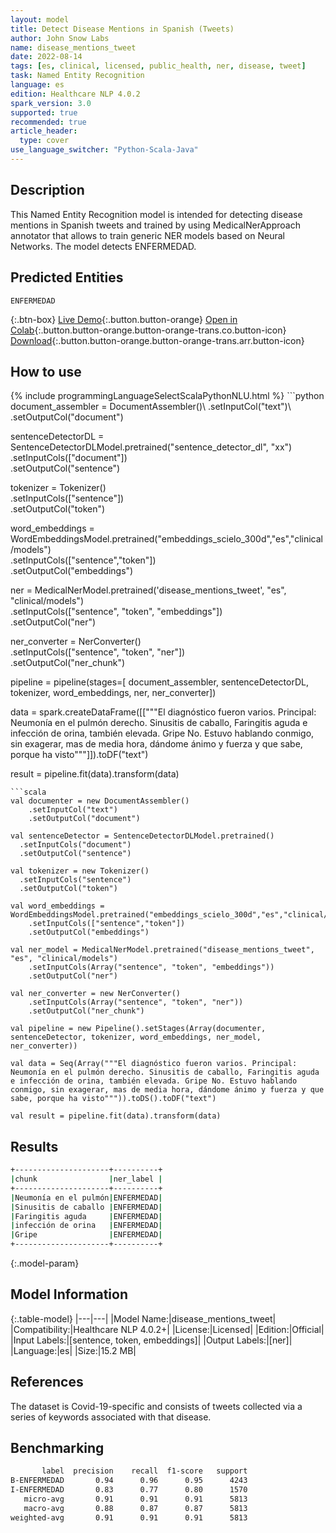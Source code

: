 ```yaml
---
layout: model
title: Detect Disease Mentions in Spanish (Tweets)
author: John Snow Labs
name: disease_mentions_tweet
date: 2022-08-14
tags: [es, clinical, licensed, public_health, ner, disease, tweet]
task: Named Entity Recognition
language: es
edition: Healthcare NLP 4.0.2
spark_version: 3.0
supported: true
recommended: true
article_header:
  type: cover
use_language_switcher: "Python-Scala-Java"
---
```


## Description

This Named Entity Recognition model is intended for detecting disease mentions in Spanish tweets and trained by using MedicalNerApproach annotator that allows to train generic NER models based on Neural Networks. 
The model detects ENFERMEDAD.

## Predicted Entities

`ENFERMEDAD`

{:.btn-box}
[Live Demo](https://demo.johnsnowlabs.com/healthcare/PUBLIC_HEALTH_NER_DISEASE_ES/){:.button.button-orange}
[Open in Colab](https://colab.research.google.com/github/JohnSnowLabs/spark-nlp-workshop/blob/master/tutorials/streamlit_notebooks/healthcare/PUBLIC_HEALTH_MB4TC.ipynb){:.button.button-orange.button-orange-trans.co.button-icon}
[Download](https://s3.amazonaws.com/auxdata.johnsnowlabs.com/clinical/models/disease_mentions_tweet_es_4.0.2_3.0_1660443994563.zip){:.button.button-orange.button-orange-trans.arr.button-icon}

## How to use



<div class="tabs-box" markdown="1">
{% include programmingLanguageSelectScalaPythonNLU.html %}
```python
document_assembler = DocumentAssembler()\
	.setInputCol("text")\
	.setOutputCol("document")
 
sentenceDetectorDL = SentenceDetectorDLModel.pretrained("sentence_detector_dl", "xx")\
	.setInputCols(["document"])\
	.setOutputCol("sentence")

tokenizer = Tokenizer()\
	.setInputCols(["sentence"])\
	.setOutputCol("token")

word_embeddings = WordEmbeddingsModel.pretrained("embeddings_scielo_300d","es","clinical/models")\
	.setInputCols(["sentence","token"])\
	.setOutputCol("embeddings")

ner = MedicalNerModel.pretrained('disease_mentions_tweet', "es", "clinical/models") \
	.setInputCols(["sentence", "token", "embeddings"]) \
	.setOutputCol("ner")
 
ner_converter = NerConverter()\
	.setInputCols(["sentence", "token", "ner"])\
	.setOutputCol("ner_chunk")

pipeline = pipeline(stages=[
	document_assembler,
	sentenceDetectorDL,
	tokenizer,
	word_embeddings,
	ner,
	ner_converter])

data = spark.createDataFrame([["""El diagnóstico fueron varios. Principal: Neumonía en el pulmón derecho. Sinusitis de caballo, Faringitis aguda e infección de orina, también elevada. Gripe No. Estuvo hablando conmigo, sin exagerar, mas de media hora, dándome ánimo y fuerza y que sabe, porque ha visto"""]]).toDF("text")

result = pipeline.fit(data).transform(data)
```
```scala
val documenter = new DocumentAssembler() 
    .setInputCol("text") 
    .setOutputCol("document")

val sentenceDetector = SentenceDetectorDLModel.pretrained()
  .setInputCols("document")
  .setOutputCol("sentence")

val tokenizer = new Tokenizer()
  .setInputCols("sentence")
  .setOutputCol("token")

val word_embeddings = WordEmbeddingsModel.pretrained("embeddings_scielo_300d","es","clinical/models")
	.setInputCols(["sentence","token"])
	.setOutputCol("embeddings")

val ner_model = MedicalNerModel.pretrained("disease_mentions_tweet", "es", "clinical/models")
    .setInputCols(Array("sentence", "token", "embeddings"))
    .setOutputCol("ner")

val ner_converter = new NerConverter()
    .setInputCols(Array("sentence", "token", "ner"))
    .setOutputCol("ner_chunk")

val pipeline = new Pipeline().setStages(Array(documenter, sentenceDetector, tokenizer, word_embeddings, ner_model, ner_converter))

val data = Seq(Array("""El diagnóstico fueron varios. Principal: Neumonía en el pulmón derecho. Sinusitis de caballo, Faringitis aguda e infección de orina, también elevada. Gripe No. Estuvo hablando conmigo, sin exagerar, mas de media hora, dándome ánimo y fuerza y que sabe, porque ha visto""")).toDS().toDF("text")

val result = pipeline.fit(data).transform(data)
```
</div>

## Results

```bash
+---------------------+----------+
|chunk                |ner_label |
+---------------------+----------+
|Neumonía en el pulmón|ENFERMEDAD|
|Sinusitis de caballo |ENFERMEDAD|
|Faringitis aguda     |ENFERMEDAD|
|infección de orina   |ENFERMEDAD|
|Gripe                |ENFERMEDAD|
+---------------------+----------+
```

{:.model-param}
## Model Information

{:.table-model}
|---|---|
|Model Name:|disease_mentions_tweet|
|Compatibility:|Healthcare NLP 4.0.2+|
|License:|Licensed|
|Edition:|Official|
|Input Labels:|[sentence, token, embeddings]|
|Output Labels:|[ner]|
|Language:|es|
|Size:|15.2 MB|

## References

The dataset is Covid-19-specific and consists of tweets collected via a series of keywords associated with that disease.

## Benchmarking

```bash
       label  precision    recall  f1-score   support
B-ENFERMEDAD       0.94      0.96      0.95      4243
I-ENFERMEDAD       0.83      0.77      0.80      1570
   micro-avg       0.91      0.91      0.91      5813
   macro-avg       0.88      0.87      0.87      5813
weighted-avg       0.91      0.91      0.91      5813
```
